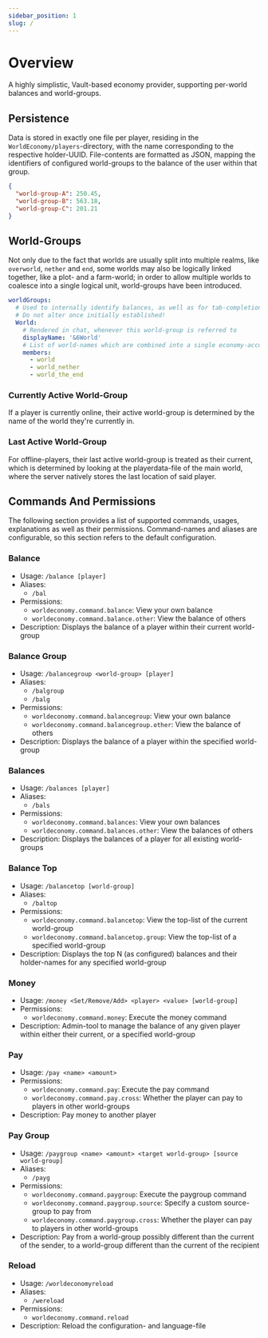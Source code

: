 ```yaml
---
sidebar_position: 1
slug: /
---
```


# Overview

A highly simplistic, Vault-based economy provider, supporting per-world balances and world-groups.

## Persistence

Data is stored in exactly one file per player, residing in the `WorldEconomy/players`-directory, with the name corresponding to the respective holder-UUID. File-contents are formatted as JSON, mapping the identifiers of configured world-groups to the balance of the user within that group.

```json
{
  "world-group-A": 250.45,
  "world-group-B": 563.18,
  "world-group-C": 201.21
}
```

## World-Groups

Not only due to the fact that worlds are usually split into multiple realms, like `overworld`, `nether` and `end`, some worlds may also be logically linked together, like a plot- and a farm-world; in order to allow multiple worlds to coalesce into a single logical unit, world-groups have been introduced.

```yaml
worldGroups:
  # Used to internally identify balances, as well as for tab-completion
  # Do not alter once initially established!
  World:
    # Rendered in chat, whenever this world-group is referred to
    displayName: '&6World'
    # List of world-names which are combined into a single economy-account per player
    members:
      - world
      - world_nether
      - world_the_end
```

### Currently Active World-Group

If a player is currently online, their active world-group is determined by the name of the world they're currently in.

### Last Active World-Group

For offline-players, their last active world-group is treated as their current, which is determined by looking at the playerdata-file of the main world, where the server natively stores the last location of said player.

## Commands And Permissions

The following section provides a list of supported commands, usages, explanations as well as their permissions. Command-names and aliases are configurable, so this section refers to the default configuration.

### Balance

- Usage: `/balance [player]`
- Aliases:
  - `/bal`
- Permissions:
  - `worldeconomy.command.balance`: View your own balance
  - `worldeconomy.command.balance.other`: View the balance of others
- Description: Displays the balance of a player within their current world-group

### Balance Group

- Usage: `/balancegroup <world-group> [player]`
- Aliases:
  - `/balgroup`
  - `/balg`
- Permissions:
  - `worldeconomy.command.balancegroup`: View your own balance
  - `worldeconomy.command.balancegroup.other`: View the balance of others
- Description: Displays the balance of a player within the specified world-group

### Balances

- Usage: `/balances [player]`
- Aliases:
  - `/bals`
- Permissions:
  - `worldeconomy.command.balances`: View your own balances
  - `worldeconomy.command.balances.other`: View the balances of others
- Description: Displays the balances of a player for all existing world-groups

### Balance Top

- Usage: `/balancetop [world-group]`
- Aliases:
  - `/baltop`
- Permissions:
  - `worldeconomy.command.balancetop`: View the top-list of the current world-group
  - `worldeconomy.command.balancetop.group`: View the top-list of a specified world-group
- Description: Displays the top N (as configured) balances and their holder-names for any specified world-group

### Money

- Usage: `/money <Set/Remove/Add> <player> <value> [world-group]`
- Permissions:
  - `worldeconomy.command.money`: Execute the money command
- Description: Admin-tool to manage the balance of any given player within either their current, or a specified world-group

### Pay

- Usage: `/pay <name> <amount>`
- Permissions:
  - `worldeconomy.command.pay`: Execute the pay command
  - `worldeconomy.command.pay.cross`: Whether the player can pay to players in other world-groups
- Description: Pay money to another player

### Pay Group

- Usage: `/paygroup <name> <amount> <target world-group> [source world-group]`
- Aliases:
  -  `/payg`
- Permissions:
  - `worldeconomy.command.paygroup`: Execute the paygroup command
  - `worldeconomy.command.paygroup.source`: Specify a custom source-group to pay from
  - `worldeconomy.command.paygroup.cross`: Whether the player can pay to players in other world-groups
- Description: Pay from a world-group possibly different than the current of the sender, to a world-group different than the current of the recipient

### Reload

- Usage: `/worldeconomyreload`
- Aliases:
  - `/wereload`
- Permissions:
  - `worldeconomy.command.reload`
- Description: Reload the configuration- and language-file
